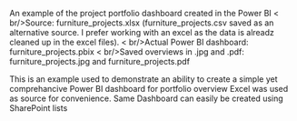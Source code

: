 An example of the project portfolio dashboard created in the Power BI
< br/>Source: furniture_projects.xlsx (furniture_projects.csv saved as an alternative source. I prefer working with an excel as the data is alreadz cleaned up in the excel files). 
< br/>Actual Power BI dashboard: furniture_projects.pbix
< br/>Saved overviews in .jpg and .pdf: furniture_projects.jpg and furniture_projects.pdf

This is an example used to demonstrate an ability to create a simple yet comprehancive Power BI dashboard for portfolio overview
Excel was used as source for convenience. Same Dashboard can easily be created using SharePoint lists
